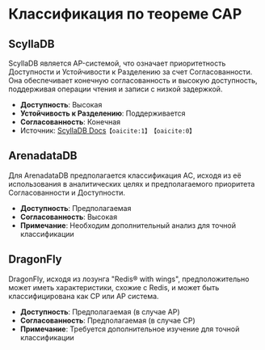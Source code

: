# Классификация по теореме CAP

## ScyllaDB
ScyllaDB является AP-системой, что означает приоритетность Доступности и Устойчивости к Разделению за счет Согласованности. Она обеспечивает конечную согласованность и высокую доступность, поддерживая операции чтения и записи с низкой задержкой.
- **Доступность**: Высокая
- **Устойчивость к Разделению**: Поддерживается
- **Согласованность**: Конечная
- Источник: [ScyllaDB Docs](https://www.scylladb.com/docs/)&#8203;``【oaicite:1】``&#8203;&#8203;``【oaicite:0】``&#8203;

## ArenadataDB
Для ArenadataDB предполагается классификация AC, исходя из её использования в аналитических целях и предполагаемого приоритета Согласованности и Доступности.
- **Доступность**: Предполагаемая
- **Согласованность**: Высокая
- **Примечание**: Необходим дополнительный анализ для точной классификации

## DragonFly
DragonFly, исходя из лозунга "Redis® with wings", предположительно может иметь характеристики, схожие с Redis, и может быть классифицирована как CP или AP система.
- **Доступность**: Предполагаемая (в случае AP)
- **Согласованность**: Предполагаемая (в случае CP)
- **Примечание**: Требуется дополнительное изучение для точной классификации

